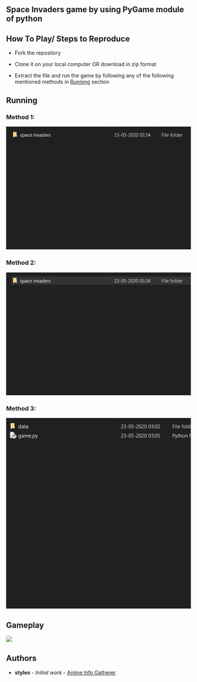 ## Space Invaders game by using PyGame module of python


## How To Play/ Steps to Reproduce

+ Fork the repository

+ Clone it on your local computer OR download in zip format

+ Extract the file and run the game by following any of the following mentioned methods in [Running](##Running) section


## Running

### Method 1:

![](htog.gif)


### Method 2:

![](htog1.gif)



### Method 3:

![](htog3.gif)




## Gameplay

![](htog4.gif)





## Authors

* **styles** - *Initial work* - [Anime Info Gatherer](https://github.com/styles3544/WebScraping)



